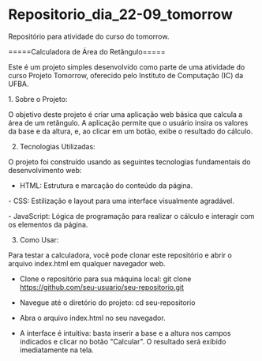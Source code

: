 # Repositorio_dia_22-09_tomorrow
Repositório para atividade do curso do tomorrow.

=====Calculadora de Área do Retângulo=====

​Este é um projeto simples desenvolvido como parte de uma atividade do curso Projeto Tomorrow, oferecido pelo Instituto de Computação (IC) da UFBA.

​1. Sobre o Projeto:

​O objetivo deste projeto é criar uma aplicação web básica que calcula a área de um retângulo. A aplicação permite que o usuário insira os valores da base e da altura, e, ao clicar em um botão, exibe o resultado do cálculo.

2. ​Tecnologias Utilizadas:

​O projeto foi construído usando as seguintes tecnologias fundamentais do desenvolvimento web:

  - ​HTML: Estrutura e marcação do conteúdo da página.
    
  ​- CSS: Estilização e layout para uma interface visualmente agradável.
  
  ​- JavaScript: Lógica de programação para realizar o cálculo e interagir com os elementos da página.

3. ​Como Usar:

​Para testar a calculadora, você pode clonar este repositório e abrir o arquivo index.html em qualquer navegador web.

  - ​Clone o repositório para sua máquina local:
  git clone https://github.com/seu-usuario/seu-repositorio.git
  
  - ​Navegue até o diretório do projeto:
  cd seu-repositorio
  
  - ​Abra o arquivo index.html no seu navegador.

  - ​A interface é intuitiva:
  basta inserir a base e a altura nos campos indicados e clicar no botão "Calcular". O resultado será exibido imediatamente na tela.
